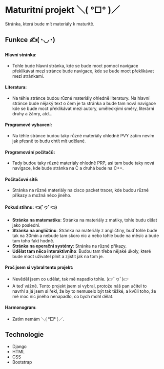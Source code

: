 # Maturitní projekt  ＼( °□° )／
Stránka, která bude mít materiály k maturitě.

## Funkce  ✍️(◔◡◔) 
#### **Hlavní stránka:**
- Tohle bude hlavní stránka, kde se bude moct pomocí navigace překlikávat mezi stránce bude navigace, kde se bude moct překlikávat mezi stránkami.
#### **Literatura:**
- Na téhle stránce budou různé materiály ohledně literatury. Na hlavní stránce bude nějaký text o čem je ta stránka a bude tam nová navigace kde se bude moct překlikávat mezi autory, uměleckými směry, literární druhy a žánry, atd...
#### **Programové vybavení:**
- Na téhle stránce budou taky různé materiály ohledně PVY zatím nevím jak přesně to budu chtít mít udělané.
#### **Programování počítačů:**
- Tady budou taky různé materiály ohledně  PRP, asi tam bude taky nová navigace, kde bude stránka na C a druhá bude na C++.
#### **Počítačové sítě:**
- Stránka na různé materiály na cisco packet tracer, kde budou různé příkazy a možná něco jiného.

#### **Pokud stihnu:** 👈(ﾟヮﾟ👈)
- **Stránka na matematiku**: Stránka na materiály z matiky, tohle budu dělat jako poslední.
- **Stránka na angličtinu**: Stránka na materiály z angličtiny, buď tohle bude tak na 30min a nebude tam skoro nic a nebo tohle bude na měsíc a bude tam toho fakt hodně.
- **Stránka na operační systémy**: Stránka na různé příkazy.
- **Udělat tam něco interaktivního**: Budou tam třeba nějaké úkoly, které bude moct uživatel plnit a zjistit jak na tom je. 

#### **Proč jsem si vybral tento projekt:**
- Nevěděl jsem co udělat, tak mě napadlo tohle. (👉ﾟヮﾟ)👉
- A teď vážně. Tento projekt jsem si vybral, protože náš pan učitel to navrhl a já jsem si řekl, že by to nemuselo být tak těžké, a kvůli toho, že mě moc nic jiného nenapadlo, co bych mohl dělat.

#### **Harmonogram:**
- Zatím nemám ＼( °□° )／.

## Technologie 
- Django
- HTML
- CSS
- Bootstrap
